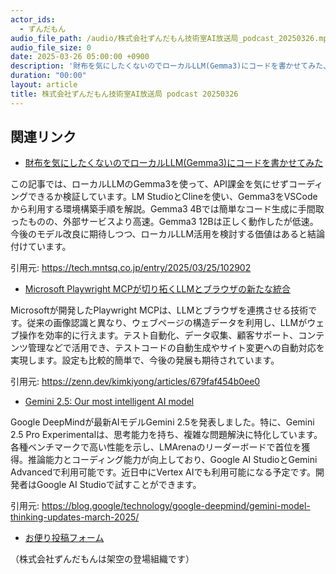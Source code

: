 ```yaml
---
actor_ids:
  - ずんだもん
audio_file_path: /audio/株式会社ずんだもん技術室AI放送局_podcast_20250326.mp3
audio_file_size: 0
date: 2025-03-26 05:00:00 +0900
description: '財布を気にしたくないのでローカルLLM(Gemma3)にコードを書かせてみた、Microsoft Playwright MCPが切り拓くLLMとブラウザの新たな統合、Gemini 2.5: Our most intelligent AI model'
duration: "00:00"
layout: article
title: 株式会社ずんだもん技術室AI放送局 podcast 20250326
---
```


## 関連リンク


- [財布を気にしたくないのでローカルLLM(Gemma3)にコードを書かせてみた](https://tech.mntsq.co.jp/entry/2025/03/25/102902)  


この記事では、ローカルLLMのGemma3を使って、API課金を気にせずコーディングできるか検証しています。LM StudioとClineを使い、Gemma3をVSCodeから利用する環境構築手順を解説。Gemma3 4Bでは簡単なコード生成に手間取ったものの、外部サービスより高速。Gemma3 12Bは正しく動作したが低速。今後のモデル改良に期待しつつ、ローカルLLM活用を検討する価値はあると結論付けています。


引用元: https://tech.mntsq.co.jp/entry/2025/03/25/102902


- [Microsoft Playwright MCPが切り拓くLLMとブラウザの新たな統合](https://zenn.dev/kimkiyong/articles/679faf454b0ee0)  


Microsoftが開発したPlaywright MCPは、LLMとブラウザを連携させる技術です。従来の画像認識と異なり、ウェブページの構造データを利用し、LLMがウェブ操作を効率的に行えます。テスト自動化、データ収集、顧客サポート、コンテンツ管理などで活用でき、テストコードの自動生成やサイト変更への自動対応を実現します。設定も比較的簡単で、今後の発展も期待されています。


引用元: https://zenn.dev/kimkiyong/articles/679faf454b0ee0


- [Gemini 2.5: Our most intelligent AI model](https://blog.google/technology/google-deepmind/gemini-model-thinking-updates-march-2025/)  


Google DeepMindが最新AIモデルGemini 2.5を発表しました。特に、Gemini 2.5 Pro Experimentalは、思考能力を持ち、複雑な問題解決に特化しています。各種ベンチマークで高い性能を示し、LMArenaのリーダーボードで首位を獲得。推論能力とコーディング能力が向上しており、Google AI StudioとGemini Advancedで利用可能です。近日中にVertex AIでも利用可能になる予定です。開発者はGoogle AI Studioで試すことができます。


引用元: https://blog.google/technology/google-deepmind/gemini-model-thinking-updates-march-2025/



- [お便り投稿フォーム](https://forms.gle/ffg4JTfqdiqK62qf9)

（株式会社ずんだもんは架空の登場組織です）
